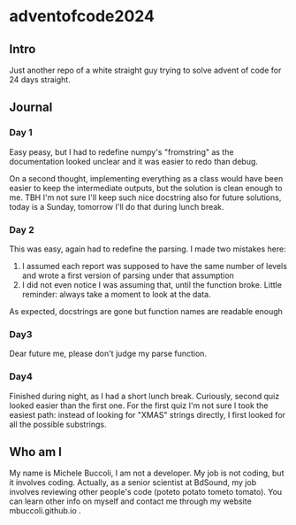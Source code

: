 # adventofcode2024

## Intro
Just another repo of a white straight guy trying to solve  advent of code for 24 days straight.

## Journal
### Day 1
Easy peasy, but I had to redefine numpy's "fromstring" as the documentation looked unclear and it was easier to redo than debug.

On a second thought, implementing everything as a class would have been easier to keep the intermediate outputs, but the solution is clean enough to me.
TBH I'm not sure I'll keep such nice docstring also for future solutions, today is a Sunday, tomorrow I'll do that during lunch break.

### Day 2
This was easy, again had to redefine the parsing. 
I made two mistakes here:
1) I assumed each report was supposed to have the same number of levels and wrote a first version of parsing under that assumption
2) I did not even notice I was assuming that, until the function broke. Little reminder: always take a moment to look at the data.

As expected, docstrings are gone but function names are readable enough

### Day3
Dear future me, please don't judge my parse function.

### Day4
Finished during night, as I had a short lunch break. Curiously, second quiz looked easier than the first one.
For the first quiz I'm not sure I took the easiest path: instead of looking for "XMAS" strings directly, I first looked for all the possible substrings.

## Who am I
My name is Michele Buccoli, I am not a developer. My job is not coding, but it involves coding. Actually, as a senior scientist at BdSound, my job involves reviewing other people's code (poteto potato tometo tomato).
You can learn other info on myself and contact me through my website mbuccoli.github.io .
